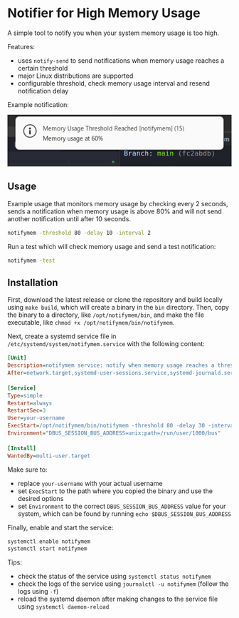 # Notifier for High Memory Usage

A simple tool to notify you when your system memory usage is too high.

Features:

- uses `notify-send` to send notifications when memory usage reaches a certain threshold
- major Linux distributions are supported
- configurable threshold, check memory usage interval and resend notification delay

Example notification:

![notifymem](https://raw.githubusercontent.com/shayanderson/notify-mem/main/notifymem.png)

## Usage

Example usage that monitors memory usage by checking every 2 seconds, sends a notification when memory usage is above 80% and will not send another notification until after 10 seconds.

```bash
notifymem -threshold 80 -delay 10 -interval 2
```

Run a test which will check memory usage and send a test notification:

```bash
notifymem -test
```

## Installation

First, download the latest release or clone the repository and build locally using `make build`, which will create a binary in the `bin` directory. Then, copy the binary to a directory, like `/opt/notifymem/bin`, and make the file executable, like `chmod +x /opt/notifymem/bin/notifymem`.

Next, create a systemd service file in `/etc/systemd/system/notifymem.service` with the following content:

```ini
[Unit]
Description=notifymem service: notify when memory usage reaches a threshold
After=network.target,systemd-user-sessions.service,systemd-journald.service

[Service]
Type=simple
Restart=always
RestartSec=3
User=your-username
ExecStart=/opt/notifymem/bin/notifymem -threshold 80 -delay 30 -interval 2
Environment="DBUS_SESSION_BUS_ADDRESS=unix:path=/run/user/1000/bus"

[Install]
WantedBy=multi-user.target
```

Make sure to:

- replace `your-username` with your actual username
- set `ExecStart` to the path where you copied the binary and use the desired options
- set `Environment` to the correct `DBUS_SESSION_BUS_ADDRESS` value for your system, which can be found by running `echo $DBUS_SESSION_BUS_ADDRESS`

Finally, enable and start the service:

```bash
systemctl enable notifymem
systemctl start notifymem
```

Tips:

- check the status of the service using `systemctl status notifymem`
- check the logs of the service using `journalctl -u notifymem` (follow the logs using `-f`)
- reload the systemd daemon after making changes to the service file using `systemctl daemon-reload`
